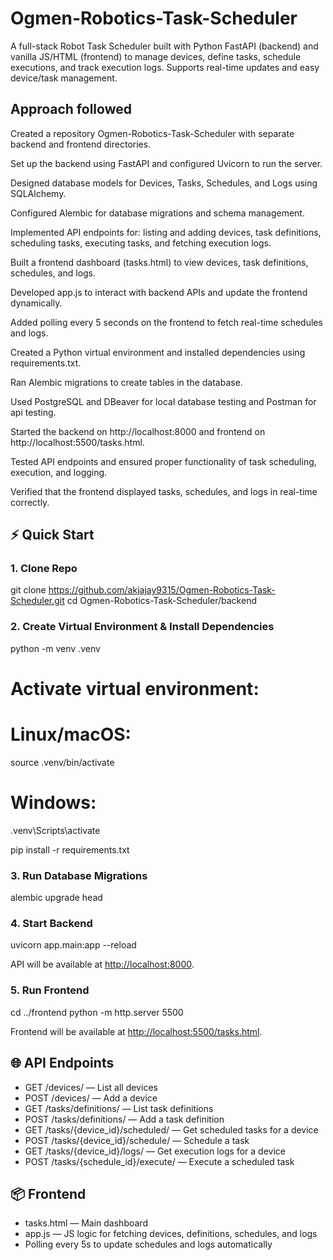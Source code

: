 # Ogmen-Robotics-Task-Scheduler
A full-stack Robot Task Scheduler built with Python FastAPI (backend) and vanilla JS/HTML (frontend) to manage devices, define tasks, schedule executions, and track execution logs. Supports real-time updates and easy device/task management.

## Approach followed
Created a repository Ogmen-Robotics-Task-Scheduler with separate backend and frontend directories.

Set up the backend using FastAPI and configured Uvicorn to run the server.

Designed database models for Devices, Tasks, Schedules, and Logs using SQLAlchemy.

Configured Alembic for database migrations and schema management.

Implemented API endpoints for: listing and adding devices, task definitions, scheduling tasks, executing tasks, and fetching execution logs.

Built a frontend dashboard (tasks.html) to view devices, task definitions, schedules, and logs.

Developed app.js to interact with backend APIs and update the frontend dynamically.

Added polling every 5 seconds on the frontend to fetch real-time schedules and logs.

Created a Python virtual environment and installed dependencies using requirements.txt.

Ran Alembic migrations to create tables in the database.

Used PostgreSQL and DBeaver for local database testing and Postman for api testing.

Started the backend on http://localhost:8000 and frontend on http://localhost:5500/tasks.html.

Tested API endpoints and ensured proper functionality of task scheduling, execution, and logging.

Verified that the frontend displayed tasks, schedules, and logs in real-time correctly.

## ⚡ Quick Start

### 1. Clone Repo

git clone https://github.com/akjajay9315/Ogmen-Robotics-Task-Scheduler.git
cd Ogmen-Robotics-Task-Scheduler/backend

### 2. Create Virtual Environment & Install Dependencies

python -m venv .venv

# Activate virtual environment:

# Linux/macOS:
source .venv/bin/activate

# Windows:
.venv\Scripts\activate

pip install -r requirements.txt


### 3. Run Database Migrations


alembic upgrade head

### 4. Start Backend

uvicorn app.main:app --reload


API will be available at [http://localhost:8000](http://localhost:8000).

### 5. Run Frontend

cd ../frontend
python -m http.server 5500


Frontend will be available at [http://localhost:5500/tasks.html](http://localhost:5500/tasks.html).

## 🌐 API Endpoints

* GET /devices/ — List all devices
* POST /devices/ — Add a device
* GET /tasks/definitions/ — List task definitions
* POST /tasks/definitions/ — Add a task definition
* GET /tasks/{device_id}/scheduled/ — Get scheduled tasks for a device
* POST /tasks/{device_id}/schedule/ — Schedule a task
* GET /tasks/{device_id}/logs/ — Get execution logs for a device
* POST /tasks/{schedule_id}/execute/ — Execute a scheduled task


## 📦 Frontend

* tasks.html — Main dashboard
* app.js — JS logic for fetching devices, definitions, schedules, and logs
* Polling every 5s to update schedules and logs automatically




